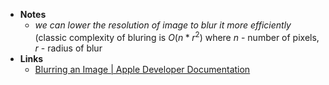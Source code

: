 - **Notes**
	- *we can lower the resolution of image to blur it more efficiently* (classic complexity of bluring is $O(n*r^2)$ where $n$ - number of pixels, $r$ - radius of blur
- **Links**
	- [Blurring an Image | Apple Developer Documentation](https://developer.apple.com/documentation/accelerate/vimage/blurring_an_image)